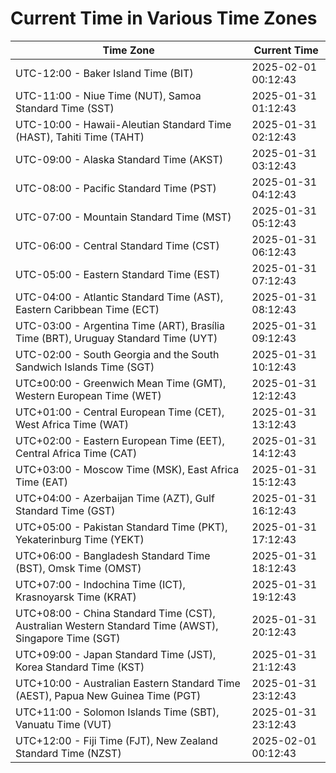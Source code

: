 # Current Time in Various Time Zones

| Time Zone | Current Time |
|-----------|--------------|
| UTC-12:00 - Baker Island Time (BIT) | 2025-02-01 00:12:43 |
| UTC-11:00 - Niue Time (NUT), Samoa Standard Time (SST) | 2025-01-31 01:12:43 |
| UTC-10:00 - Hawaii-Aleutian Standard Time (HAST), Tahiti Time (TAHT) | 2025-01-31 02:12:43 |
| UTC-09:00 - Alaska Standard Time (AKST) | 2025-01-31 03:12:43 |
| UTC-08:00 - Pacific Standard Time (PST) | 2025-01-31 04:12:43 |
| UTC-07:00 - Mountain Standard Time (MST) | 2025-01-31 05:12:43 |
| UTC-06:00 - Central Standard Time (CST) | 2025-01-31 06:12:43 |
| UTC-05:00 - Eastern Standard Time (EST) | 2025-01-31 07:12:43 |
| UTC-04:00 - Atlantic Standard Time (AST), Eastern Caribbean Time (ECT) | 2025-01-31 08:12:43 |
| UTC-03:00 - Argentina Time (ART), Brasília Time (BRT), Uruguay Standard Time (UYT) | 2025-01-31 09:12:43 |
| UTC-02:00 - South Georgia and the South Sandwich Islands Time (SGT) | 2025-01-31 10:12:43 |
| UTC±00:00 - Greenwich Mean Time (GMT), Western European Time (WET) | 2025-01-31 12:12:43 |
| UTC+01:00 - Central European Time (CET), West Africa Time (WAT) | 2025-01-31 13:12:43 |
| UTC+02:00 - Eastern European Time (EET), Central Africa Time (CAT) | 2025-01-31 14:12:43 |
| UTC+03:00 - Moscow Time (MSK), East Africa Time (EAT) | 2025-01-31 15:12:43 |
| UTC+04:00 - Azerbaijan Time (AZT), Gulf Standard Time (GST) | 2025-01-31 16:12:43 |
| UTC+05:00 - Pakistan Standard Time (PKT), Yekaterinburg Time (YEKT) | 2025-01-31 17:12:43 |
| UTC+06:00 - Bangladesh Standard Time (BST), Omsk Time (OMST) | 2025-01-31 18:12:43 |
| UTC+07:00 - Indochina Time (ICT), Krasnoyarsk Time (KRAT) | 2025-01-31 19:12:43 |
| UTC+08:00 - China Standard Time (CST), Australian Western Standard Time (AWST), Singapore Time (SGT) | 2025-01-31 20:12:43 |
| UTC+09:00 - Japan Standard Time (JST), Korea Standard Time (KST) | 2025-01-31 21:12:43 |
| UTC+10:00 - Australian Eastern Standard Time (AEST), Papua New Guinea Time (PGT) | 2025-01-31 23:12:43 |
| UTC+11:00 - Solomon Islands Time (SBT), Vanuatu Time (VUT) | 2025-01-31 23:12:43 |
| UTC+12:00 - Fiji Time (FJT), New Zealand Standard Time (NZST) | 2025-02-01 00:12:43 |
